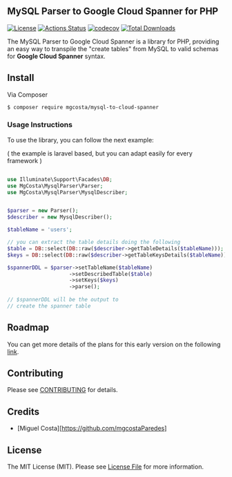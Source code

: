 ## MySQL Parser to Google Cloud Spanner for PHP

[![License](http://poser.pugx.org/mgcosta/mysql-to-cloud-spanner/license)](https://packagist.org/packages/mgcosta/mysql-to-cloud-spanner)
[![Actions Status](https://github.com/mgcostaParedes/php-mysql-to-cloud-spanner/workflows/CI/badge.svg)](https://github.com/mgcostaParedes/php-mysql-to-cloud-spanner/actions)
[![codecov](https://codecov.io/gh/mgcostaParedes/php-mysql-to-cloud-spanner/branch/main/graph/badge.svg?token=L20N2UY9X6)](https://codecov.io/gh/mgcostaParedes/php-mysql-to-cloud-spanner)
[![Total Downloads](http://poser.pugx.org/mgcosta/mysql-to-cloud-spanner/downloads)](https://packagist.org/packages/mgcosta/mysql-to-cloud-spanner)


The MySQL Parser to Google Cloud Spanner is a library for PHP, providing an easy way to transpile the "create tables" from MySQL to valid schemas for **Google Cloud Spanner** syntax.

## Install

Via Composer

``` bash
$ composer require mgcosta/mysql-to-cloud-spanner
```

### Usage Instructions

To use the library, you can follow the next example:

( the example is laravel based, but you can adapt easily 
for every framework )

```PHP

use Illuminate\Support\Facades\DB;
use MgCosta\MysqlParser\Parser;
use MgCosta\MysqlParser\MysqlDescriber;


$parser = new Parser();
$describer = new MysqlDescriber();

$tableName = 'users';

// you can extract the table details doing the following
$table = DB::select(DB::raw($describer->getTableDetails($tableName)));
$keys = DB::select(DB::raw($describer->getTableKeysDetails($tableName)));

$spannerDDL = $parser->setTableName($tableName)
                    ->setDescribedTable($table)
                    ->setKeys($keys)
                    ->parse();
                    
// $spannerDDL will be the output to
// create the spanner table                    

```

## Roadmap

You can get more details of the plans for this early version on the following [link](https://github.com/mgcostaParedes/php-mysql-to-cloud-spanner/projects/1).

## Contributing

Please see [CONTRIBUTING](CONTRIBUTING.md) for details.

## Credits

- [Miguel Costa][https://github.com/mgcostaParedes]

## License

The MIT License (MIT). Please see [License File](LICENSE.md) for more information.
